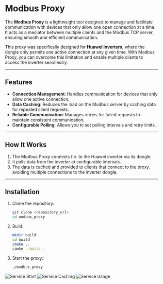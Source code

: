 # Modbus Proxy

The **Modbus Proxy** is a lightweight tool designed to manage and facilitate communication with devices that only allow one open connection at a time. It acts as a mediator between multiple clients and the Modbus TCP server, ensuring smooth and efficient communication.

This proxy was specifically designed for **Huawei Inverters**, where the dongle only permits one active connection at any given time. With Modbus Proxy, you can overcome this limitation and enable multiple clients to access the inverter seamlessly.

---

## Features

- **Connection Management**: Handles communication for devices that only allow one active connection.
- **Data Caching**: Reduces the load on the Modbus server by caching data for repeated client requests.
- **Reliable Communication**: Manages retries for failed requests to maintain consistent communication.
- **Configurable Polling**: Allows you to set polling intervals and retry limits.

---

## How It Works

1. The Modbus Proxy connects f.e. to the Huawei inverter via its dongle.
2. It polls data from the inverter at configurable intervals.
3. The data is cached and provided to clients that connect to the proxy, avoiding multiple connections to the inverter dongle.

---

## Installation

1. Clone the repository:

   ```bash
   git clone <repository_url>
   cd modbus_proxy

2. Build:

   ```bash
   mkdir build
   cd build
   cmake ..
   camke --build .

3. Start the proxy::

   ```bash
   ./modbus_proxy


![Service Start](docs/img/service_start.png)
![Service Caching](docs/img/service_caching.png)
![Service Usage](docs/img/service_usage.png)
